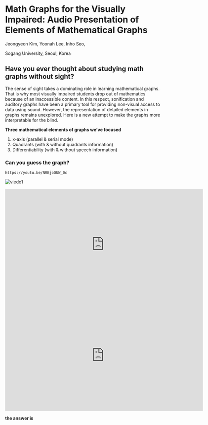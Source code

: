 # **Math Graphs for the Visually Impaired: Audio Presentation of Elements of Mathematical Graphs**
Jeongyeon Kim, Yoonah Lee, Inho Seo,

Sogang University, Seoul, Korea

## Have you ever thought about studying math graphs without sight?
 
The sense of sight takes a dominating role in learning mathematical graphs. That is why most visually impaired students drop out of mathematics because of an inaccessible content. In this respect, sonification and auditory graphs have been a primary tool for providing non-visual access to data using sound. However, the representation of detailed elements in graphs remains unexplored. Here is a new attempt to make the graphs more interpretable for the blind.




**Three mathematical elements of graphs we’ve focused**
1. x-axis (parallel & serial mode)
2. Quadrants (with & without quadrants information)
3. Differentiability (with & without speech information)




### Can you guess the graph?

```player
https://youtu.be/NREjoOUW_0c
```

![viedo1](https://youtu.be/NREjoOUW_0c)

<iframe width="640" height="360" src="https://www.youtube.com/embed/NREjoOUW_0c" frameborder="0" allow="accelerometer; autoplay; encrypted-media; gyroscope; picture-in-picture" allowfullscreen></iframe>

<div class="col-lg-8 col-sm-12 text-center mb-4">
              <iframe width="640" height="360" src="https://www.youtube.com/embed/NREjoOUW_0c" frameborder="0" allow="accelerometer; autoplay; encrypted-media; gyroscope; picture-in-picture" allowfullscreen></iframe>
</div>

**the answer is**
